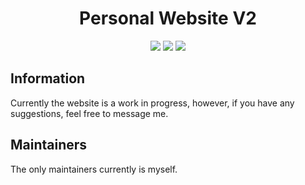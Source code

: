 <h1 align="center">Personal Website V2</h1>

<p align="center">
    <a href="https://kyed3.dk/"><img src="https://img.shields.io/badge/Website-Link-blue?style=for-the-badge" /></a>
    <img src="https://img.shields.io/website?down_color=critical&down_message=Offline&label=Website%20Status&style=for-the-badge&up_color=success&up_message=Online&url=https%3A%2F%2Fkyed3.dk%2F" />
    <img src="https://img.shields.io/github/v/release/jaggemand/personal-website-v2?color=critical&label=Release%20Version&style=for-the-badge" />
</p>

## Information

Currently the website is a work in progress, however, if you have any suggestions, feel free to message me.

## Maintainers

The only maintainers currently is myself.

